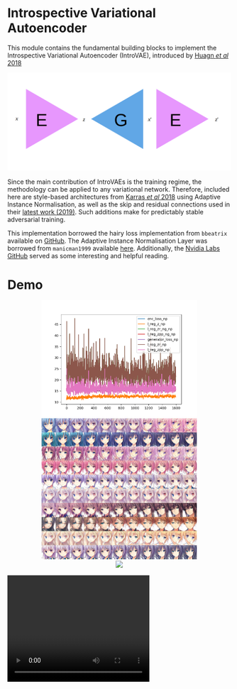 # Introspective Variational Autoencoder

This module contains the fundamental building blocks to implement
the Introspective Variational Autoencoder (IntroVAE), introduced by
[Huagn *et al* 2018](https://arxiv.org/abs/1807.06358)

![IntroVAE_overview](./assets/network_overview.png)

Since the main contribution of IntroVAEs is the training regime, the
methodology can be applied to any variational network. Therefore, included here are style-based 
architectures from [Karras *et al* 2018](https://arxiv.org/abs/1812.04948) using
Adaptive Instance Normalisation, as well as the skip and residual connections
used in their [latest work (2019)](https://arxiv.org/abs/1912.04958). Such additions make for predictably stable
adversarial training.

This implementation borrowed the hairy loss implementation from `bbeatrix` available on 
[GitHub](https://github.com/bbeatrix/introvae). The Adaptive Instance Normalisation
Layer was borrowed from `manicman1999` available [here](https://github.com/manicman1999/StyleGAN-Keras). Additionally,
the [Nvidia Labs GitHub](https://github.com/NVlabs/stylegan2/) served as some interesting and helpful reading.


# Demo

<p align="center">
    <img src="https://github.com/smthomas-sci/IntrospectiveVariationalAutoencoder/blob/master/assets/anime_loss.png" width="350">
    <br>
    <img src="https://github.com/smthomas-sci/IntrospectiveVariationalAutoencoder/blob/master/assets/anime_interp.png" width="350">
    <br>
    <img src="https://github.com/smthomas-sci/IntrospectiveVariationalAutoencoder/blob/master/assets/anime_sample.png" width="350">
 </p>
 
 <video width="320" height="240" controls>
        <source src="https://github.com/smthomas-sci/IntrospectiveVariationalAutoencoder/blob/master/assets/anime_progress.mp4" type="video/mp4">
 </video>
  
